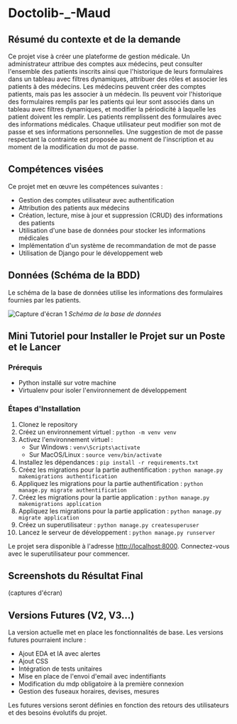 # Doctolib-_-Maud


## Résumé du contexte et de la demande

Ce projet vise à créer une plateforme de gestion médicale. Un administrateur attribue des comptes aux médecins, peut consulter l'ensemble des patients inscrits ainsi que l'historique de leurs formulaires dans un tableau avec filtres dynamiques, attribuer des rôles et associer les patients à des médecins.
Les médecins peuvent créer des comptes patients, mais pas les associer à un médecin. Ils peuvent voir l'historique des formulaires remplis par les patients qui leur sont associés dans un tableau avec filtres dynamiques, et modifier la périodicité à laquelle les patient doivent les remplir.
Les patients remplissent des formulaires avec des informations médicales.
Chaque utilisateur peut modifier son mot de passe et ses informations personnelles. Une suggestion de mot de passe respectant la contrainte est proposée au moment de l'inscription et au moment de la modification du mot de passe.

## Compétences visées

Ce projet met en œuvre les compétences suivantes :
- Gestion des comptes utilisateur avec authentification
- Attribution des patients aux médecins
- Création, lecture, mise à jour et suppression (CRUD) des informations des patients
- Utilisation d'une base de données pour stocker les informations médicales
- Implémentation d'un système de recommandation de mot de passe
- Utilisation de Django pour le développement web

## Données (Schéma de la BDD)

Le schéma de la base de données utilise les informations des formulaires fournies par les patients.

![Capture d'écran 1](images/schema_bdd.png)
*Schéma de la base de données*

## Mini Tutoriel pour Installer le Projet sur un Poste et le Lancer

### Prérequis
- Python installé sur votre machine
- Virtualenv pour isoler l'environnement de développement

### Étapes d'Installation
1. Clonez le repository
2. Créez un environnement virtuel : `python -m venv venv`
3. Activez l'environnement virtuel :
    - Sur Windows : `venv\Scripts\activate`
    - Sur MacOS/Linux : `source venv/bin/activate`
4. Installez les dépendances : `pip install -r requirements.txt`
5. Créez les migrations pour la partie authentification : `python manage.py makemigrations authentification`
6. Appliquez les migrations pour la partie authentification : `python manage.py migrate authentification`
7. Créez les migrations pour la partie application : `python manage.py makemigrations application`
6. Appliquez les migrations pour la partie application : `python manage.py migrate application`
8. Créez un superutilisateur : `python manage.py createsuperuser`
9. Lancez le serveur de développement : `python manage.py runserver`

Le projet sera disponible à l'adresse [http://localhost:8000](http://localhost:8000). Connectez-vous avec le superutilisateur pour commencer.

## Screenshots du Résultat Final

(captures d'écran)

## Versions Futures (V2, V3...)

La version actuelle met en place les fonctionnalités de base. Les versions futures pourraient inclure :
- Ajout EDA et IA avec alertes
- Ajout CSS
- Intégration de tests unitaires
- Mise en place de l'envoi d'email avec indentifiants
- Modification du mdp obligatoire à la première connexion
- Gestion des fuseaux horaires, devises, mesures

Les futures versions seront définies en fonction des retours des utilisateurs et des besoins évolutifs du projet.

